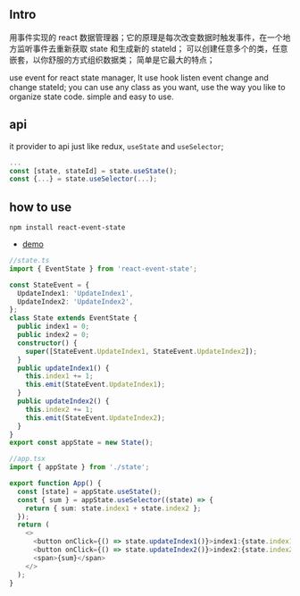 ## Intro

用事件实现的 react 数据管理器；它的原理是每次改变数据时触发事件，在一个地方监听事件去重新获取 state 和生成新的 stateId；
可以创建任意多个的类，任意嵌套，以你舒服的方式组织数据类；
简单是它最大的特点；

use event for react state manager, It use hook listen event change and change stateId;
you can use any class as you want, use the way you like to organize state code.
simple and easy to use.

## api

it provider to api just like redux, `useState` and `useSelector`;

```ts
...
const [state, stateId] = state.useState();
const {...} = state.useSelector(...);
```

## how to use

```
npm install react-event-state
```

- [demo](https://github.com/zsytssk/event-state-test)

```ts
//state.ts
import { EventState } from 'react-event-state';

const StateEvent = {
  UpdateIndex1: 'UpdateIndex1',
  UpdateIndex2: 'UpdateIndex2',
};
class State extends EventState {
  public index1 = 0;
  public index2 = 0;
  constructor() {
    super([StateEvent.UpdateIndex1, StateEvent.UpdateIndex2]);
  }
  public updateIndex1() {
    this.index1 += 1;
    this.emit(StateEvent.UpdateIndex1);
  }
  public updateIndex2() {
    this.index2 += 1;
    this.emit(StateEvent.UpdateIndex2);
  }
}
export const appState = new State();

//app.tsx
import { appState } from './state';

export function App() {
  const [state] = appState.useState();
  const { sum } = appState.useSelector((state) => {
    return { sum: state.index1 + state.index2 };
  });
  return (
    <>
      <button onClick={() => state.updateIndex1()}>index1:{state.index1}</button>
      <button onClick={() => state.updateIndex2()}>index2:{state.index2}</button>
      <span>{sum}</span>
    </>
  );
}
```
